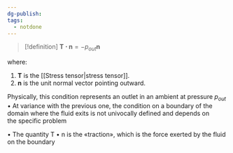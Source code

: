 ```yaml
---
dg-publish: 
tags:
  - notdone
---
```

>[!definition]
>$\mathbf{T\cdot n}=-p_{out}\mathbf{n}$

where:
1. $\mathbf{T}$ is the [[Stress tensor|stress tensor]].
2. $\mathbf{n}$ is the unit normal vector pointing outward. 

Physically, this condition represents an outlet in an ambient at pressure $p_{out}$   
• At variance with the previous one, the condition on a boundary of the   
domain where the fluid exits is not univocally defined and depends on   
the specific problem   

• The quantity T • n is the «traction», which is the force exerted by the fluid   
on the boundary